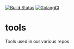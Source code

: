[![Build Status](https://travis-ci.com/cosmos/tools.svg?branch=master)](https://travis-ci.com/cosmos/tools)
[![GolangCI](https://golangci.com/badges/github.com/cosmos/tools.svg)](https://golangci.com/r/github.com/cosmos/tools)

# tools
Tools used in our various repos
